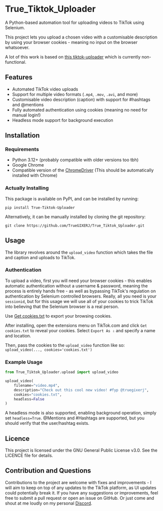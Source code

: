 # True_Tiktok_Uploader
A Python-based automation tool for uploading videos to TikTok using Selenium.

This project lets you upload a chosen video with a customisable description by using your browser cookies - meaning no input on the browser whatsoever.

A lot of this work is based on [this tiktok-uploader](https://github.com/wkaisertexas/tiktok-uploader) which is currently non-functional.

## Features
* Automated TikTok video uploads
* Support for multiple video formats (`.mp4`, `.mov`, `.avi`, and more)
* Customisable video description (caption) with support for #hashtags and @mentions
* Fully automated authentication using cookies (meaning no need for manual login!)
* Headless mode support for background execution

## Installation
### Requirements
* Python 3.12+ (probably compatible with older versions too tbh)
* Google Chrome
* Compatible version of the [ChromeDriver](https://developer.chrome.com/docs/chromedriver/downloads) (This should be automatically installed with Chrome)

### Actually Installing
This package is available on PyPI, and can be installed by running:

`pip install True-Tiktok-Uploader`

Alternatively, it can be manually installed by cloning the git repository:

`git clone https://github.com/TrueGIXERJ/True_Tiktok_Uploader.git`

## Usage
The library revolves around the `upload_video` function which takes the file and caption and uploads to TikTok.

### Authentication
To upload a video, first you will need your browser cookies - this enables automatic authentication without a username & password, meaning the process is entirely hands free - as well as bypassing TikTok's regulation on authentication by Selenium controlled browsers.
Really, all you need is your `sessionid`, but for this usage we will use all of your cookies to trick TikTok into believing that the Selenium browser is a real person.

Use [Get cookies.txt](https://github.com/kairi003/Get-cookies.txt-LOCALLY) to export your browsing cookies.

After installing, open the extensions menu on TikTok.com and click `Get cookies.txt` to reveal your cookies. Select `Export As ⇩` and specify a name and location.

Then, pass the cookies to the `upload_video` function like so: `upload_video(..., cookies='cookies.txt')`

### Example Usage
```py
from True_Tiktok_Uploader.upload import upload_video  

upload_video(
    filename="video.mp4",
    description="Check out this cool new video! #fyp @truegixerj",
    cookies="cookies.txt",
    headless=False
)
```
A headless mode is also supported, enabling background operation, simply set `headless=True`. @Mentions and #Hashtags are supported, but you should verify that the user/hashtag exists.

## Licence
This project is licensed under the GNU General Public License v3.0. See the LICENCE file for details.

## Contribution and Questions
Contributions to the project are welcome with fixes and improvements - I will aim to keep on top of any updates to the TikTok platform, as UI updates could potentially break it. If you have any suggestions or improvements, feel free to submit a pull request or open an issue on GitHub. Or just come and shout at me loudly on my personal [Discord](https://discord.gg/zkhuwD5).
